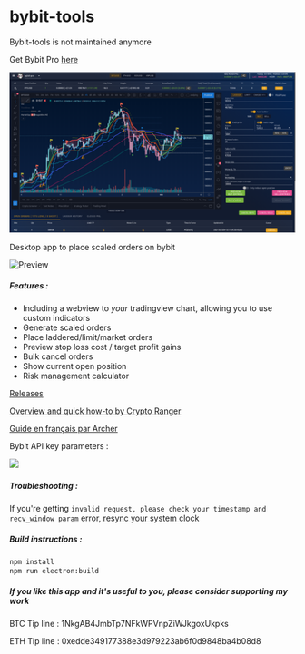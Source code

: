 # bybit-tools

Bybit-tools is not maintained anymore

Get Bybit Pro [here](https://bybit-pro.com)

![Bybit Pro](./screenshots/bybit-pro.png)

Desktop app to place scaled orders on bybit

![Preview](./screenshots/main_screen.png)

##### Features :

 - Including a webview to *your* tradingview chart, allowing you to use custom indicators
 - Generate scaled orders
 - Place laddered/limit/market orders
 - Preview stop loss cost / target profit gains
 - Bulk cancel orders
 - Show current open position
 - Risk management calculator

[Releases](https://github.com/TranceGeniK/bybit-tools/releases)

[Overview and quick how-to by Crypto Ranger](https://www.youtube.com/watch?v=it4fIeX-Gc0)

[Guide en français par Archer](https://www.youtube.com/watch?v=Bl6Q7FZ6iAk&feature=youtu.be)


Bybit API key parameters : 

<img src="screenshots/bybit_key_parameters.png" width="300">

##### Troubleshooting :
If you're getting `invalid request, please check your timestamp and recv_window param` error, [resync your system clock](https://www.google.com/search?q=sync+system+clock&oq=sync+system+clock)

##### Build instructions :
```
npm install
npm run electron:build
```

##### If you like this app and it's useful to you, please consider supporting my work

BTC Tip line : 1NkgAB4JmbTp7NFkWPVnpZiWJkgoxUkpks

ETH Tip line : 0xedde349177388e3d979223ab6f0d9848ba4b08d8

